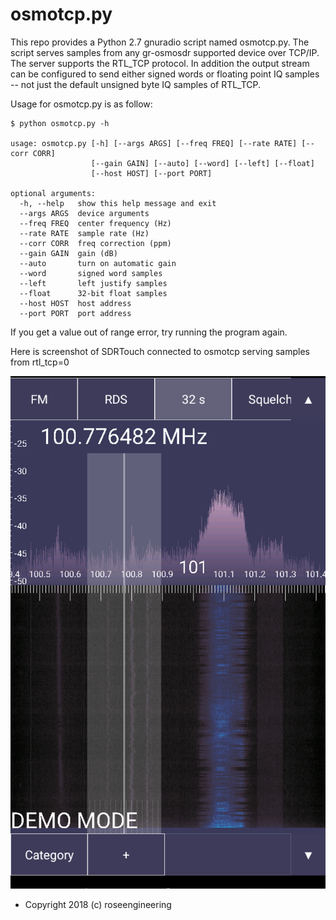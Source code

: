 
osmotcp.py
==========

This repo provides a Python 2.7 gnuradio script named osmotcp.py.
The script serves samples from any gr-osmosdr supported device
over TCP/IP.  The server supports the RTL\_TCP protocol.  In addition
the output stream can be configured to send either signed words or floating point
IQ samples -- not just the default unsigned byte IQ samples of RTL\_TCP.

Usage for osmotcp.py is as follow: 

    $ python osmotcp.py -h

    usage: osmotcp.py [-h] [--args ARGS] [--freq FREQ] [--rate RATE] [--corr CORR]
                      [--gain GAIN] [--auto] [--word] [--left] [--float]
                      [--host HOST] [--port PORT]

    optional arguments:
      -h, --help   show this help message and exit
      --args ARGS  device arguments
      --freq FREQ  center frequency (Hz)
      --rate RATE  sample rate (Hz)
      --corr CORR  freq correction (ppm)
      --gain GAIN  gain (dB)
      --auto       turn on automatic gain
      --word       signed word samples
      --left       left justify samples
      --float      32-bit float samples
      --host HOST  host address
      --port PORT  port address

If you get a value out of range error, try running the program again.

Here is screenshot of SDRTouch connected to osmotcp serving
samples from rtl\_tcp=0

![Screenshot](screenshot.png)

- Copyright 2018 (c) roseengineering
